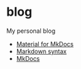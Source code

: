 # blog
My personal blog


* [Material for MkDocs](https://squidfunk.github.io/mkdocs-material/)
* [Markdown syntax](https://www.markdownguide.org/cheat-sheet/)
* [MkDocs](https://www.mkdocs.org/)